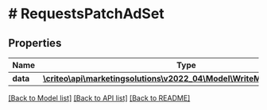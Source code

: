 # # RequestsPatchAdSet

## Properties

Name | Type | Description | Notes
------------ | ------------- | ------------- | -------------
**data** | [**\criteo\api\marketingsolutions\v2022_04\Model\WriteModelPatchAdSet[]**](WriteModelPatchAdSet.md) |  | [optional]

[[Back to Model list]](../../README.md#models) [[Back to API list]](../../README.md#endpoints) [[Back to README]](../../README.md)
